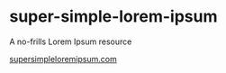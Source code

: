 # super-simple-lorem-ipsum

A no-frills Lorem Ipsum resource

[supersimpleloremipsum.com](https://supersimpleloremipsum.com)
